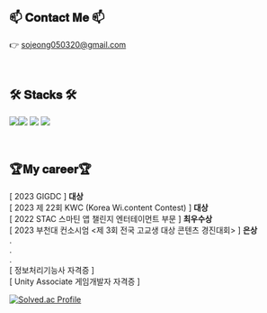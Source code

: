 ## 📫 𝐂𝐨𝐧𝐭𝐚𝐜𝐭 𝐌𝐞 📫
👉 sojeong050320@gmail.com

<br>

## 🛠 𝐒𝐭𝐚𝐜𝐤𝐬 🛠
 <img src="https://img.shields.io/badge/Unity-%23000000?style=for-the-badge&logo=unity&logoColor=white"><img src="https://img.shields.io/badge/Unreal-0E1128?style=for-the-badge&logo=Unreal Engine&logoColor=white"> <img src="https://img.shields.io/badge/C++-%2300599C?style=for-the-badge&logo=c%2B%2B&logoColor=white">
 <img src="https://img.shields.io/badge/C%23-%23239120?style=for-the-badge&logo=c-sharp&logoColor=white">
<br>

<br>

## 🏆𝐌𝐲 𝐜𝐚𝐫𝐞𝐞𝐫🏆

[ 2023 GIGDC ] **대상** <br>
[ 2023 제 22회 KWC (Korea Wi.content Contest) ] **대상** <br>
[ 2022 STAC 스마틴 앱 챌린지 엔터테이먼트 부문 ]  **최우수상** <br>
[ 2023 부천대 컨소시엄 <제 3회 전국 고교생 대상 콘텐츠 경진대회> ] **은상** <br>
.
<br>
.
<br>
.
<br>
[ 정보처리기능사 자격증 ] <br>
[ Unity Associate 게임개발자 자격증 ]<br>

[![Solved.ac Profile](http://mazassumnida.wtf/api/v2/generate_badge?boj=nsj050320)](https://solved.ac/nsj050320/)
